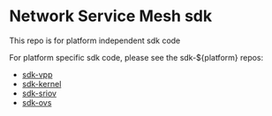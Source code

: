 # Network Service Mesh sdk

This repo is for platform independent sdk code

For platform specific sdk code, please see the sdk-${platform} repos:

- [sdk-vpp](https://github.com/networkservicemesh/sdk-vpp)
- [sdk-kernel](https://github.com/networkservicemesh/sdk-kernel)
- [sdk-sriov](https://github.com/networkservicemesh/sdk-sriov)
- [sdk-ovs](https://github.com/networkservicemesh/sdk-ovs)
